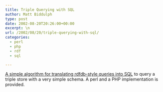 ```yaml
---
title: Triple Querying with SQL
author: Matt Biddulph
type: post
date: 2002-08-20T20:26:00+00:00
excerpt: \n
url: /2002/08/20/triple-querying-with-sql/
categories:
  - perl
  - php
  - rdf
  - sql

---
```

[A simple algorithm for translating rdfdb-style queries into SQL][1] to query a triple store with a very simple schema. A perl and a PHP implementation is provided.

 [1]: https://www.picdiary.com/triplequerying/